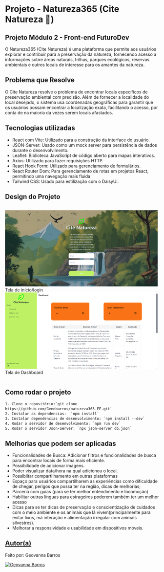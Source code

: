 # Projeto - Natureza365 (Cite Natureza 🌱)
## Projeto Módulo 2 - Front-end FuturoDev

O Natureza365 (Cite Natureza) é uma plataforma que permite aos usuários explorar e contribuir para a preservação da natureza, fornecendo acesso a informações sobre áreas naturais, trilhas, parques ecológicos, reservas ambientais e outros locais de interesse para os amantes da natureza. 

## Problema que Resolve

O Cite Natureza resolve o problema de encontrar locais específicos de preservação ambiental com precisão. Além de fornecer a localidade do local desejado, o sistema usa coordenadas geográficas para garantir que os usuários possam encontrar a localização exata, facilitando o acesso, por conta de na maioria da vezes serem locais afastados. 

## Tecnologias utilizadas

- React com Vite: Utilizado para a construção da interface do usuário.
- JSON-Server: Usado como um mock server para persistência de dados durante o desenvolvimento.
- Leaflet: Biblioteca JavaScript de código aberto para mapas interativos.
- Axios: Utilizado para fazer requisições HTTP.
- React Hook Form: Utilizado para gerenciamento de formulários.
- React Router Dom: Para gerenciamento de rotas em projetos React, permitindo uma navegação mais fluida 
- Tailwind CSS: Usado para estilização com o DaisyUi.

## Design do Projeto 
<div style="display:flex; flex-direction: row">
  
  <img src='./src/assets/inicio.png' alt='tela de inicio' width="500" height="250">Tela de início/login 
  <img src='./src/assets/dashboard.png' alt='tela de dashboard' width="500" height="250">Tela de Dashboard
</div>


## Como rodar o projeto
    1. Clone o repositório:`git clone https://github.com/Geeobarros/natureza365-FE.git`  
    2. Instalar as dependencias:  `npm install`
    3. Instalar dependencias de desenvolvimento: `npm install --dev`
    4. Rodar o servidor de desenvolvimento: `npm run dev`
    5. Rodar o servidor Json-Server: `npx json-server db.json`

##  Melhorias que podem ser aplicadas

* Funcionalidades de Busca: Adicionar filtros e funcionalidades de busca para encontrar locais de forma mais eficiente.
* Possibilidade de adicionar imagens.
* Poder visualizar data/hora na qual adicionou o local.
* Possiblitar compartilhamento em outras plataformas
* Espaço para usuários compartilharem as experiências como dificuldade de chegar, perigos que possa ter na região, dicas de melhorias;
* Parceria com guias (para se ter melhor entendimento e locomoção)
* Habilitar outras línguas para estrageiros poderem também ter um melhor acesso 
* Dicas para se ter dicas de preservação e conscientização de cuidados com o meio ambiente e os animais que lá vivem(principalmente para evitar lixos, má interação e alimentação irregular com animais silvestres).
* Melhorar a responsividade e usabilidade em dispositivos móveis.

## [Autor(a)](autor)

 Feito por: Geovanna Barros

[![Geovanna Barros](https://skillicons.dev/icons?i=linkedin)](https://www.linkedin.com/in/geovanna-barros-601032175/)
